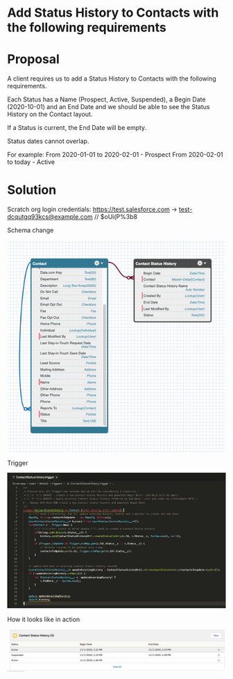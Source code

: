 # Add Status History to Contacts with the following requirements

# Proposal

A client requires us to add a Status History to Contacts with the following requirements.

Each Status has a Name (Prospect, Active, Suspended), a Begin Date (2020-10-01) and an End Date and we should be able to see the Status History on the Contact layout. 

If a Status is current, the End Date will be empty.

Status dates cannot overlap.

For example:
From 2020-01-01 to 2020-02-01 - Prospect
From 2020-02-01 to today - Active

# Solution

Scratch org login credentials: https://test.salesforce.com -> test-dcqutgq93kcs@example.com // $oUi(P%3b8

Schema change

![alt text](https://github.com/vnessi/contact-history/blob/master/schema%20change.png?raw=true)

Trigger

![alt text](https://github.com/vnessi/contact-history/blob/master/trigger.png?raw=true)

How it looks like in action

![alt text](https://github.com/vnessi/contact-history/blob/master/statusHistry.png?raw=true)
